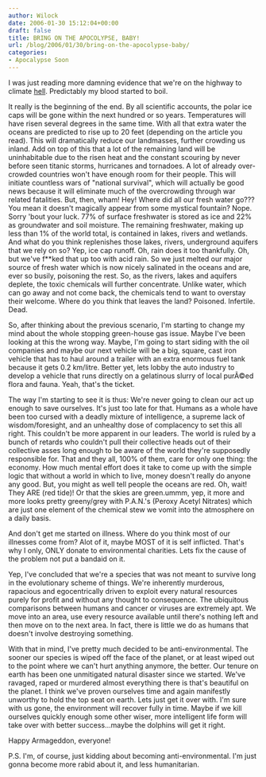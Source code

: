 ```yaml
---
author: Wilock
date: 2006-01-30 15:12:04+00:00
draft: false
title: BRING ON THE APOCOLYPSE, BABY!
url: /blog/2006/01/30/bring-on-the-apocolypse-baby/
categories:
- Apocalypse Soon
---
```


I was just reading more damning evidence that we're on the highway to climate 
[hell](http://seattlepi.nwsource.com/national/1103AP_Britain_Climate_Change.html). Predictably my blood started to boil.

It really is the beginning of the end. By all scientific accounts,
the polar ice caps will be gone within the next hundred or so years.
Temperatures will have risen several degrees in the same time. With all that
extra water the oceans are predicted to rise up to 20 feet (depending on the
article you read). This will dramatically reduce our landmasses, further
crowding us inland. Add on top of this that a lot of the remaining land will
be uninhabitable due to the risen heat and the constant scouring by never
before seen titanic storms, hurricanes and tornadoes. A lot of already
over-crowded countries won't have enough room for their people. This 
will initiate countless wars of "national survival", which will actually be good
news because it will eliminate much of the overcrowding through war related
fatalities. But, then, wham! Hey! Where did all our fresh water go??? You
mean it doesn't magically appear from some mystical fountain? Nope. Sorry
'bout your luck. 77% of surface freshwater is stored as ice and 22% as
groundwater and soil moisture. The remaining freshwater, making up less than
1% of the world total, is contained in lakes, rivers and wetlands. And what
do you think replenishes those lakes, rivers, underground aquifers that we
rely on so? Yep, ice cap runoff. Oh, rain does it too thankfully. Oh, but
we've f**ked that up too with acid rain. So we just melted our major source
of fresh water which is now nicely salinated in the oceans and are, ever so
busily, poisoning the rest. So, as the rivers, lakes and aquifers deplete, the
toxic chemicals will further concentrate. Unlike water, which can go away and
not come back, the chemicals tend to want to overstay their welcome. Where do
you think that leaves the land? Poisoned. Infertile. Dead.

So, after thinking about the previous scenario, I'm starting to change 
my mind about the whole stopping green-house gas issue. Maybe I've
been looking at this the wrong way. Maybe, I'm going to start siding with the
oil companies and maybe our next vehicle will be a big, square, cast iron
vehicle that has to haul around a trailer with an extra enormous fuel tank
because it gets 0.2 km/litre. Better yet, lets lobby the auto industry to develop
a vehicle that runs directly on a gelatinous slurry of local purÃ©ed flora and 
fauna. Yeah, that's the ticket.

The way I'm starting to see it is thus: We're never going to clean our act up 
enough to save ourselves. It's just too late for that. Humans as a whole 
have been too cursed with a deadly mixture of intelligence,  a supreme lack of
wisdom/foresight, and an unhealthy dose of complacency to set this all right. 
This couldn't be more apparent in our leaders. The world is ruled by a 
bunch of retards who couldn't pull their collective heads out of their collective 
asses long enough to be aware of the world  they're supposedly responsible for. 
That and they all, 100% of them, care for only one thing: the economy. 
How much mental effort does it take to come up with the simple logic that 
without a world in which to live, money doesn't really do anyone any 
good. But, you might as well tell people the oceans are red. Oh, wait! 
They ARE (red tide)! Or that the skies are green.ummm, yep, it more and more 
looks pretty greeny/grey with P.A.N.'s (Peroxy Acetyl Nitrates) which are just 
one element of the chemical stew we vomit into the atmosphere on a daily basis.

And don't get me started on illness. Where do you think most of our illnesses come
from? Alot of it, maybe MOST of it is self inflicted. That's why I only, ONLY donate 
to environmental charities. Lets fix the cause of the problem not put a bandaid on it.

Yep, I've concluded that we're a species that was not meant to survive long in
the evolutionary scheme of things. We're inherently murderous, rapacious and 
egocentrically driven to exploit every natural resources purely for profit and without 
any thought to consequence. The ubiquitous comparisons between humans 
and cancer or viruses are extremely apt. We move into an area, use every 
resource available until there's nothing left and then move on to the next area. 
In fact, there is little we do as humans that doesn't involve destroying something. 

With that in mind, I've pretty much decided to be anti-environmental. The sooner our
species is wiped off the face of the planet, or at least wiped out to the
point where we can't hurt anything anymore, the better. Our tenure on earth
has been one unmitigated natural disaster since we started. We've ravaged,
raped or murdered almost everything there is that's beautiful on the planet. I think
we've proven ourselves time and again manifestly unworthy to hold the top 
seat on earth. Lets just get it over with. I'm sure with us gone, the environment will
recover fully in time. Maybe if we kill ourselves quickly enough some other
wiser, more intelligent life form will take over with better success...maybe
the dolphins will get it right.

Happy Armageddon, everyone!

P.S. I'm, of course, just kidding about becoming anti-environmental. I'm
just gonna become more rabid about it, and less humanitarian.
